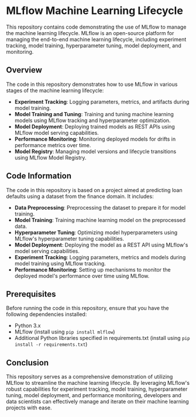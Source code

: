 # MLflow Machine Learning Lifecycle

This repository contains code demonstrating the use of MLflow to manage the machine learning lifecycle. MLflow is an open-source platform for managing the end-to-end machine learning lifecycle, including experiment tracking, model training, hyperparameter tuning, model deployment, and monitoring.

## Overview

The code in this repository demonstrates how to use MLflow in various stages of the machine learning lifecycle:

- **Experiment Tracking**: Logging parameters, metrics, and artifacts during model training.
- **Model Training and Tuning**: Training and tuning machine learning models using MLflow tracking and hyperparameter optimization.
- **Model Deployment**: Deploying trained models as REST APIs using MLflow model serving capabilities.
- **Performance Monitoring**: Monitoring deployed models for drifts in performance metrics over time.
- **Model Registry**: Managing model versions and lifecycle transitions using MLflow Model Registry.

## Code Information

The code in this repository is based on a project aimed at predicting loan defaults using a dataset from the finance domain. It includes:

- **Data Preprocessing**: Preprocessing the dataset to prepare it for model training.
- **Model Training**: Training machine learning model on the preprocessed data.
- **Hyperparameter Tuning**: Optimizing model hyperparameters using MLflow's hyperparameter tuning capabilities.
- **Model Deployment**: Deploying the model as a REST API using MLflow's model serving capabilities.
- **Experiment Tracking**: Logging parameters, metrics and models during model training using MLflow tracking.
- **Performance Monitoring**: Setting up mechanisms to monitor the deployed model's performance over time using MLflow.

## Prerequisites

Before running the code in this repository, ensure that you have the following dependencies installed:

- Python 3.x
- MLflow (install using `pip install mlflow`)
- Additional Python libraries specified in requirements.txt (install using `pip install -r requirements.txt`)

## Conclusion

This repository serves as a comprehensive demonstration of utilizing MLflow to streamline the machine learning lifecycle. By leveraging MLflow's robust capabilities for experiment tracking, model training, hyperparameter tuning, model deployment, and performance monitoring, developers and data scientists can effectively manage and iterate on their machine learning projects with ease.


